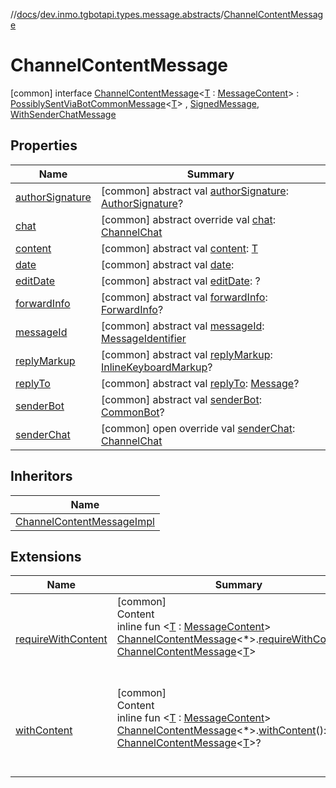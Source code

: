 //[docs](../../../index.md)/[dev.inmo.tgbotapi.types.message.abstracts](../index.md)/[ChannelContentMessage](index.md)



# ChannelContentMessage  
 [common] interface [ChannelContentMessage](index.md)<[T](index.md) : [MessageContent](../../dev.inmo.tgbotapi.types.message.content.abstracts/-message-content/index.md)> : [PossiblySentViaBotCommonMessage](../../dev.inmo.tgbotapi.types.message.content.abstracts/-possibly-sent-via-bot-common-message/index.md)<[T](index.md)> , [SignedMessage](../-signed-message/index.md), [WithSenderChatMessage](../-with-sender-chat-message/index.md)   


## Properties  
  
|  Name |  Summary | 
|---|---|
| <a name="dev.inmo.tgbotapi.types.message.abstracts/ChannelContentMessage/authorSignature/#/PointingToDeclaration/"></a>[authorSignature](index.md#%5Bdev.inmo.tgbotapi.types.message.abstracts%2FChannelContentMessage%2FauthorSignature%2F%23%2FPointingToDeclaration%2F%5D%2FProperties%2F625018081)| <a name="dev.inmo.tgbotapi.types.message.abstracts/ChannelContentMessage/authorSignature/#/PointingToDeclaration/"></a> [common] abstract val [authorSignature](index.md#%5Bdev.inmo.tgbotapi.types.message.abstracts%2FChannelContentMessage%2FauthorSignature%2F%23%2FPointingToDeclaration%2F%5D%2FProperties%2F625018081): [AuthorSignature](../../dev.inmo.tgbotapi.types/index.md#%5Bdev.inmo.tgbotapi.types%2FAuthorSignature%2F%2F%2FPointingToDeclaration%2F%5D%2FClasslikes%2F625018081)?   <br>|
| <a name="dev.inmo.tgbotapi.types.message.abstracts/ChannelContentMessage/chat/#/PointingToDeclaration/"></a>[chat](chat.md)| <a name="dev.inmo.tgbotapi.types.message.abstracts/ChannelContentMessage/chat/#/PointingToDeclaration/"></a> [common] abstract override val [chat](chat.md): [ChannelChat](../../dev.inmo.tgbotapi.types.chat.abstracts/-channel-chat/index.md)   <br>|
| <a name="dev.inmo.tgbotapi.types.message.abstracts/ChannelContentMessage/content/#/PointingToDeclaration/"></a>[content](index.md#%5Bdev.inmo.tgbotapi.types.message.abstracts%2FChannelContentMessage%2Fcontent%2F%23%2FPointingToDeclaration%2F%5D%2FProperties%2F625018081)| <a name="dev.inmo.tgbotapi.types.message.abstracts/ChannelContentMessage/content/#/PointingToDeclaration/"></a> [common] abstract val [content](index.md#%5Bdev.inmo.tgbotapi.types.message.abstracts%2FChannelContentMessage%2Fcontent%2F%23%2FPointingToDeclaration%2F%5D%2FProperties%2F625018081): [T](index.md)   <br>|
| <a name="dev.inmo.tgbotapi.types.message.abstracts/ChannelContentMessage/date/#/PointingToDeclaration/"></a>[date](index.md#%5Bdev.inmo.tgbotapi.types.message.abstracts%2FChannelContentMessage%2Fdate%2F%23%2FPointingToDeclaration%2F%5D%2FProperties%2F625018081)| <a name="dev.inmo.tgbotapi.types.message.abstracts/ChannelContentMessage/date/#/PointingToDeclaration/"></a> [common] abstract val [date](index.md#%5Bdev.inmo.tgbotapi.types.message.abstracts%2FChannelContentMessage%2Fdate%2F%23%2FPointingToDeclaration%2F%5D%2FProperties%2F625018081):    <br>|
| <a name="dev.inmo.tgbotapi.types.message.abstracts/ChannelContentMessage/editDate/#/PointingToDeclaration/"></a>[editDate](index.md#%5Bdev.inmo.tgbotapi.types.message.abstracts%2FChannelContentMessage%2FeditDate%2F%23%2FPointingToDeclaration%2F%5D%2FProperties%2F625018081)| <a name="dev.inmo.tgbotapi.types.message.abstracts/ChannelContentMessage/editDate/#/PointingToDeclaration/"></a> [common] abstract val [editDate](index.md#%5Bdev.inmo.tgbotapi.types.message.abstracts%2FChannelContentMessage%2FeditDate%2F%23%2FPointingToDeclaration%2F%5D%2FProperties%2F625018081): ?   <br>|
| <a name="dev.inmo.tgbotapi.types.message.abstracts/ChannelContentMessage/forwardInfo/#/PointingToDeclaration/"></a>[forwardInfo](index.md#%5Bdev.inmo.tgbotapi.types.message.abstracts%2FChannelContentMessage%2FforwardInfo%2F%23%2FPointingToDeclaration%2F%5D%2FProperties%2F625018081)| <a name="dev.inmo.tgbotapi.types.message.abstracts/ChannelContentMessage/forwardInfo/#/PointingToDeclaration/"></a> [common] abstract val [forwardInfo](index.md#%5Bdev.inmo.tgbotapi.types.message.abstracts%2FChannelContentMessage%2FforwardInfo%2F%23%2FPointingToDeclaration%2F%5D%2FProperties%2F625018081): [ForwardInfo](../../dev.inmo.tgbotapi.types.message/-forward-info/index.md)?   <br>|
| <a name="dev.inmo.tgbotapi.types.message.abstracts/ChannelContentMessage/messageId/#/PointingToDeclaration/"></a>[messageId](index.md#%5Bdev.inmo.tgbotapi.types.message.abstracts%2FChannelContentMessage%2FmessageId%2F%23%2FPointingToDeclaration%2F%5D%2FProperties%2F625018081)| <a name="dev.inmo.tgbotapi.types.message.abstracts/ChannelContentMessage/messageId/#/PointingToDeclaration/"></a> [common] abstract val [messageId](index.md#%5Bdev.inmo.tgbotapi.types.message.abstracts%2FChannelContentMessage%2FmessageId%2F%23%2FPointingToDeclaration%2F%5D%2FProperties%2F625018081): [MessageIdentifier](../../dev.inmo.tgbotapi.types/index.md#%5Bdev.inmo.tgbotapi.types%2FMessageIdentifier%2F%2F%2FPointingToDeclaration%2F%5D%2FClasslikes%2F625018081)   <br>|
| <a name="dev.inmo.tgbotapi.types.message.abstracts/ChannelContentMessage/replyMarkup/#/PointingToDeclaration/"></a>[replyMarkup](index.md#%5Bdev.inmo.tgbotapi.types.message.abstracts%2FChannelContentMessage%2FreplyMarkup%2F%23%2FPointingToDeclaration%2F%5D%2FProperties%2F625018081)| <a name="dev.inmo.tgbotapi.types.message.abstracts/ChannelContentMessage/replyMarkup/#/PointingToDeclaration/"></a> [common] abstract val [replyMarkup](index.md#%5Bdev.inmo.tgbotapi.types.message.abstracts%2FChannelContentMessage%2FreplyMarkup%2F%23%2FPointingToDeclaration%2F%5D%2FProperties%2F625018081): [InlineKeyboardMarkup](../../dev.inmo.tgbotapi.types.buttons/-inline-keyboard-markup/index.md)?   <br>|
| <a name="dev.inmo.tgbotapi.types.message.abstracts/ChannelContentMessage/replyTo/#/PointingToDeclaration/"></a>[replyTo](index.md#%5Bdev.inmo.tgbotapi.types.message.abstracts%2FChannelContentMessage%2FreplyTo%2F%23%2FPointingToDeclaration%2F%5D%2FProperties%2F625018081)| <a name="dev.inmo.tgbotapi.types.message.abstracts/ChannelContentMessage/replyTo/#/PointingToDeclaration/"></a> [common] abstract val [replyTo](index.md#%5Bdev.inmo.tgbotapi.types.message.abstracts%2FChannelContentMessage%2FreplyTo%2F%23%2FPointingToDeclaration%2F%5D%2FProperties%2F625018081): [Message](../-message/index.md)?   <br>|
| <a name="dev.inmo.tgbotapi.types.message.abstracts/ChannelContentMessage/senderBot/#/PointingToDeclaration/"></a>[senderBot](index.md#%5Bdev.inmo.tgbotapi.types.message.abstracts%2FChannelContentMessage%2FsenderBot%2F%23%2FPointingToDeclaration%2F%5D%2FProperties%2F625018081)| <a name="dev.inmo.tgbotapi.types.message.abstracts/ChannelContentMessage/senderBot/#/PointingToDeclaration/"></a> [common] abstract val [senderBot](index.md#%5Bdev.inmo.tgbotapi.types.message.abstracts%2FChannelContentMessage%2FsenderBot%2F%23%2FPointingToDeclaration%2F%5D%2FProperties%2F625018081): [CommonBot](../../dev.inmo.tgbotapi.types/-common-bot/index.md)?   <br>|
| <a name="dev.inmo.tgbotapi.types.message.abstracts/ChannelContentMessage/senderChat/#/PointingToDeclaration/"></a>[senderChat](sender-chat.md)| <a name="dev.inmo.tgbotapi.types.message.abstracts/ChannelContentMessage/senderChat/#/PointingToDeclaration/"></a> [common] open override val [senderChat](sender-chat.md): [ChannelChat](../../dev.inmo.tgbotapi.types.chat.abstracts/-channel-chat/index.md)   <br>|


## Inheritors  
  
|  Name | 
|---|
| <a name="dev.inmo.tgbotapi.types.message/ChannelContentMessageImpl///PointingToDeclaration/"></a>[ChannelContentMessageImpl](../../dev.inmo.tgbotapi.types.message/-channel-content-message-impl/index.md)|


## Extensions  
  
|  Name |  Summary | 
|---|---|
| <a name="dev.inmo.tgbotapi.extensions.utils//requireWithContent/dev.inmo.tgbotapi.types.message.abstracts.ChannelContentMessage[*]#/PointingToDeclaration/"></a>[requireWithContent](../../dev.inmo.tgbotapi.extensions.utils/require-with-content.md)| <a name="dev.inmo.tgbotapi.extensions.utils//requireWithContent/dev.inmo.tgbotapi.types.message.abstracts.ChannelContentMessage[*]#/PointingToDeclaration/"></a>[common]  <br>Content  <br>inline fun <[T](../../dev.inmo.tgbotapi.extensions.utils/require-with-content.md) : [MessageContent](../../dev.inmo.tgbotapi.types.message.content.abstracts/-message-content/index.md)> [ChannelContentMessage](index.md)<*>.[requireWithContent](../../dev.inmo.tgbotapi.extensions.utils/require-with-content.md)(): [ChannelContentMessage](index.md)<[T](../../dev.inmo.tgbotapi.extensions.utils/require-with-content.md)>  <br><br><br>|
| <a name="dev.inmo.tgbotapi.extensions.utils//withContent/dev.inmo.tgbotapi.types.message.abstracts.ChannelContentMessage[*]#/PointingToDeclaration/"></a>[withContent](../../dev.inmo.tgbotapi.extensions.utils/with-content.md)| <a name="dev.inmo.tgbotapi.extensions.utils//withContent/dev.inmo.tgbotapi.types.message.abstracts.ChannelContentMessage[*]#/PointingToDeclaration/"></a>[common]  <br>Content  <br>inline fun <[T](../../dev.inmo.tgbotapi.extensions.utils/with-content.md) : [MessageContent](../../dev.inmo.tgbotapi.types.message.content.abstracts/-message-content/index.md)> [ChannelContentMessage](index.md)<*>.[withContent](../../dev.inmo.tgbotapi.extensions.utils/with-content.md)(): [ChannelContentMessage](index.md)<[T](../../dev.inmo.tgbotapi.extensions.utils/with-content.md)>?  <br><br><br>|

